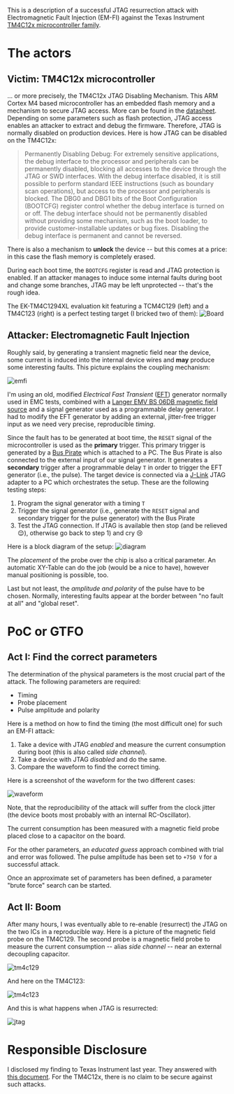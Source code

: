 This is a description of a successful JTAG resurrection attack with Electromagnetic Fault Injection (EM-FI) against the Texas Instrument [TM4C12x microcontroller family](https://www.ti.com/microcontrollers-mcus-processors/arm-based-microcontrollers/arm-cortex-m4-mcus/overview.html).

# The actors

## Victim: TM4C12x microcontroller

... or more precisely, the TM4C12x JTAG Disabling Mechanism. This ARM Cortex M4 based microcontroller has an embedded flash memory and a mechanism to secure JTAG access. More can be found in the [datasheet](https://www.ti.com/lit/ds/symlink/tm4c129encpdt.pdf). Depending on some parameters such as flash protection, JTAG access enables an attacker to extract and debug the firmware. Therefore, JTAG is normally disabled on production devices. Here is how JTAG can be disabled on the TM4C12x:

> Permanently Disabling Debug: For extremely sensitive applications, the debug interface to the processor and peripherals can be permanently disabled, blocking all accesses to the device through the JTAG or SWD interfaces. With the debug interface disabled, it is still possible to perform standard IEEE instructions (such as boundary scan operations), but access to the processor and peripherals is blocked. The DBG0 and DBG1 bits of the Boot Configuration (BOOTCFG) register control whether the debug interface is turned on or off. The debug interface should not be permanently disabled without providing some mechanism, such as the boot loader, to provide customer-installable updates or bug fixes. Disabling the debug interface is permanent and cannot be reversed.

There is also a mechanism to **unlock** the device -- but this comes at a price: in this case the flash memory is completely erased.

During each boot time, the `BOOTCFG` register is read and JTAG protection is enabled. If an attacker manages to induce some internal faults during boot and change some branches, JTAG may be left unprotected -- that's the rough idea.  

The EK-TM4C1294XL evaluation kit featuring a TCM4C129 (left) and a TM4C123 (right) is a perfect testing target (I bricked two of them):
![Board](./pictures/ek-tm4c1294xl_tm4c1294_connected_launchpad_top_view.jpg)

## Attacker: Electromagnetic Fault Injection

Roughly said, by generating a transient magnetic field near the device, some current is induced into the internal device wires and **may** produce some interesting faults. This picture explains the coupling mechanism:

![emfi](./pictures/emfi.png)

I'm using an old, modified *Electrical Fast Transient* ([EFT](https://transientspecialists.com/blogs/blog/electrical-fast-transient-burst-iec-61000-4-4)) generator normally used in EMC tests, combined with a [Langer EMV BS 06DB magnetic field source](https://www.langer-emv.de/de/product/eft-einkopplung/55/h4-ic-set-eft-burst-magnetfeldquelle/429/bs-06db-s-eft-burst-magnetfeldquelle/430) and a signal generator used as a programmable delay generator. I had to modify the EFT generator by adding an external, jitter-free trigger input as we need very precise, reproducible *timing*.

Since the fault has to be generated at boot time, the `RESET` signal of the microcontroller is used as the **primary** trigger. This primary trigger is generated by a [Bus Pirate](http://dangerousprototypes.com/docs/Bus_Pirate) which is attached to a PC. The Bus Pirate is also connected to the external input of our signal generator. It generates a **secondary** trigger after a programmable delay `T` in order to trigger the EFT generator (i.e., the pulse). The target device is connected via a [J-Link](https://www.segger.com/products/debug-probes/j-link/) JTAG adapter to a PC which orchestrates the setup. These are the following testing steps:

1. Program the signal generator with a timing `T`
2. Trigger the signal generator (i.e., generate the `RESET` signal and secondary trigger for the pulse generator) with the Bus Pirate
3. Test the JTAG connection. If JTAG is available then stop (and be relieved :relieved:), otherwise go back to step 1) and cry :cry:

Here is a block diagram of the setup:
![diagram](./pictures/setup_diagram.png)

The *placement* of the probe over the chip is also a critical parameter. An automatic XY-Table can do the job (would be a nice to have), however manual positioning is possible, too.

Last but not least, the *amplitude and polarity* of the pulse have to be chosen. Normally, interesting faults appear at the border between "no fault at all" and "global reset".

# PoC or GTFO

## Act I: Find the correct parameters

The determination of the physical parameters is the most crucial part of the attack. The following parameters are required:

* Timing 
* Probe placement
* Pulse amplitude and polarity

Here is a method on how to find the timing (the most difficult one) for such an EM-FI attack:

1. Take a device with JTAG *enabled* and measure the current consumption during boot (this is also called *side channel*).
2. Take a device with JTAG *disabled* and do the same.
3. Compare the waveform to find the correct timing.

Here is a screenshot of the waveform for the two different cases:

![waveform](./pictures/sca_shadow_bootcfg.png)

Note, that the reproducibility of the attack will suffer from the clock jitter (the device boots most probably with an internal RC-Oscillator).

The current consumption has been measured with a magnetic field probe placed close to a capacitor on the board.

For the other parameters, an *educated guess* approach combined with trial and error was followed. The pulse amplitude has been set to `+750 V` for a successful attack.

Once an approximate set of parameters has been defined, a parameter "brute force" search can be started.

## Act II: Boom

After many hours, I was eventually able to re-enable (resurrect) the JTAG on the two ICs in a reproducible way. Here is a picture of the magnetic field probe on the TM4C129. The second probe is a magnetic field probe to measure the current consumption -- alias *side channel* -- near an external decoupling capacitor.

![tm4c129](./pictures/tm4c129.png)

And here on the TM4C123:

![tm4c123](./pictures/tm4c123.png)

And this is what happens when JTAG is resurrected:

![jtag](./pictures/jtag.png)


# Responsible Disclosure

I disclosed my finding to Texas Instrument last year. They answered with [this document](https://www.ti.com/lit/ml/swra739/swra739.pdf). For the TM4C12x, there is no claim to be secure against such attacks.
